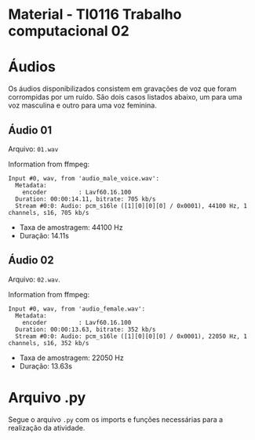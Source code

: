 # Material - TI0116 Trabalho computacional 02

# Áudios 

Os áudios disponibilizados consistem em gravações de voz que foram corrompidas por um ruído. São dois casos listados abaixo, um para uma voz masculina e outro para uma voz feminina.

## Áudio 01
Arquivo: ```01.wav```

Information from ffmpeg:
```
Input #0, wav, from 'audio_male_voice.wav':
  Metadata:
    encoder         : Lavf60.16.100
  Duration: 00:00:14.11, bitrate: 705 kb/s
  Stream #0:0: Audio: pcm_s16le ([1][0][0][0] / 0x0001), 44100 Hz, 1 channels, s16, 705 kb/s
```
- Taxa de amostragem: 44100 Hz
- Duração: 14.11s

## Áudio 02
Arquivo: ```02.wav```.

Information from ffmpeg:
```
Input #0, wav, from 'audio_female.wav':
  Metadata:
    encoder         : Lavf60.16.100
  Duration: 00:00:13.63, bitrate: 352 kb/s
  Stream #0:0: Audio: pcm_s16le ([1][0][0][0] / 0x0001), 22050 Hz, 1 channels, s16, 352 kb/s
```
- Taxa de amostragem: 22050 Hz
- Duração: 13.63s

# Arquivo .py

Segue o arquivo ```.py``` com os imports e funções necessárias para a 
realização da atividade. 
